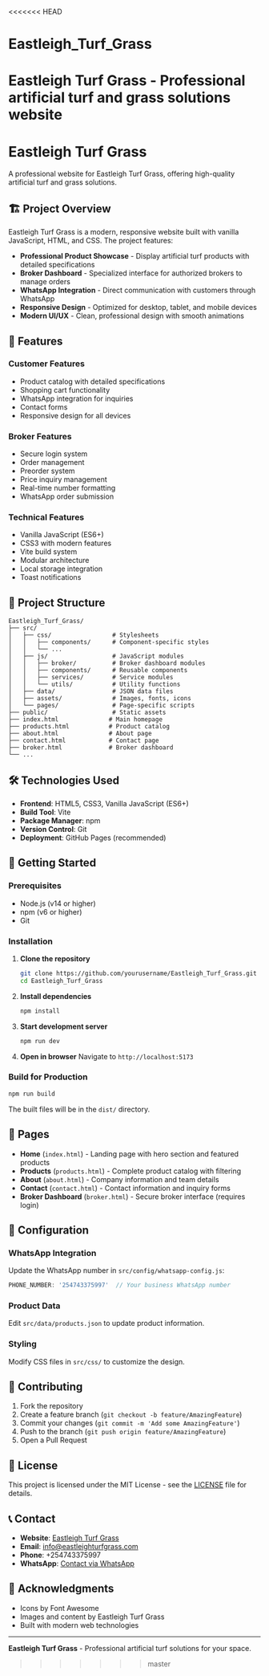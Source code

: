 <<<<<<< HEAD
# Eastleigh_Turf_Grass
Eastleigh Turf Grass - Professional artificial turf and grass solutions website
=======
# Eastleigh Turf Grass

A professional website for Eastleigh Turf Grass, offering high-quality artificial turf and grass solutions.

## 🏗️ Project Overview

Eastleigh Turf Grass is a modern, responsive website built with vanilla JavaScript, HTML, and CSS. The project features:

- **Professional Product Showcase** - Display artificial turf products with detailed specifications
- **Broker Dashboard** - Specialized interface for authorized brokers to manage orders
- **WhatsApp Integration** - Direct communication with customers through WhatsApp
- **Responsive Design** - Optimized for desktop, tablet, and mobile devices
- **Modern UI/UX** - Clean, professional design with smooth animations

## 🚀 Features

### Customer Features
- Product catalog with detailed specifications
- Shopping cart functionality
- WhatsApp integration for inquiries
- Contact forms
- Responsive design for all devices

### Broker Features
- Secure login system
- Order management
- Preorder system
- Price inquiry management
- Real-time number formatting
- WhatsApp order submission

### Technical Features
- Vanilla JavaScript (ES6+)
- CSS3 with modern features
- Vite build system
- Modular architecture
- Local storage integration
- Toast notifications

## 📁 Project Structure

```
Eastleigh_Turf_Grass/
├── src/
│   ├── css/                 # Stylesheets
│   │   ├── components/      # Component-specific styles
│   │   └── ...
│   ├── js/                  # JavaScript modules
│   │   ├── broker/          # Broker dashboard modules
│   │   ├── components/      # Reusable components
│   │   ├── services/        # Service modules
│   │   └── utils/           # Utility functions
│   ├── data/                # JSON data files
│   ├── assets/              # Images, fonts, icons
│   └── pages/               # Page-specific scripts
├── public/                  # Static assets
├── index.html              # Main homepage
├── products.html           # Product catalog
├── about.html              # About page
├── contact.html            # Contact page
├── broker.html             # Broker dashboard
└── ...
```

## 🛠️ Technologies Used

- **Frontend**: HTML5, CSS3, Vanilla JavaScript (ES6+)
- **Build Tool**: Vite
- **Package Manager**: npm
- **Version Control**: Git
- **Deployment**: GitHub Pages (recommended)

## 🚀 Getting Started

### Prerequisites

- Node.js (v14 or higher)
- npm (v6 or higher)
- Git

### Installation

1. **Clone the repository**
   ```bash
   git clone https://github.com/yourusername/Eastleigh_Turf_Grass.git
   cd Eastleigh_Turf_Grass
   ```

2. **Install dependencies**
   ```bash
   npm install
   ```

3. **Start development server**
   ```bash
   npm run dev
   ```

4. **Open in browser**
   Navigate to `http://localhost:5173`

### Build for Production

```bash
npm run build
```

The built files will be in the `dist/` directory.

## 📱 Pages

- **Home** (`index.html`) - Landing page with hero section and featured products
- **Products** (`products.html`) - Complete product catalog with filtering
- **About** (`about.html`) - Company information and team details
- **Contact** (`contact.html`) - Contact information and inquiry forms
- **Broker Dashboard** (`broker.html`) - Secure broker interface (requires login)

## 🔧 Configuration

### WhatsApp Integration
Update the WhatsApp number in `src/config/whatsapp-config.js`:
```javascript
PHONE_NUMBER: '254743375997'  // Your business WhatsApp number
```

### Product Data
Edit `src/data/products.json` to update product information.

### Styling
Modify CSS files in `src/css/` to customize the design.

## 🤝 Contributing

1. Fork the repository
2. Create a feature branch (`git checkout -b feature/AmazingFeature`)
3. Commit your changes (`git commit -m 'Add some AmazingFeature'`)
4. Push to the branch (`git push origin feature/AmazingFeature`)
5. Open a Pull Request

## 📄 License

This project is licensed under the MIT License - see the [LICENSE](LICENSE) file for details.

## 📞 Contact

- **Website**: [Eastleigh Turf Grass](https://eastleighturfgrass.com)
- **Email**: info@eastleighturfgrass.com
- **Phone**: +254743375997
- **WhatsApp**: [Contact via WhatsApp](https://wa.me/254743375997)

## 🙏 Acknowledgments

- Icons by Font Awesome
- Images and content by Eastleigh Turf Grass
- Built with modern web technologies

---

**Eastleigh Turf Grass** - Professional artificial turf solutions for your space.
>>>>>>> master
